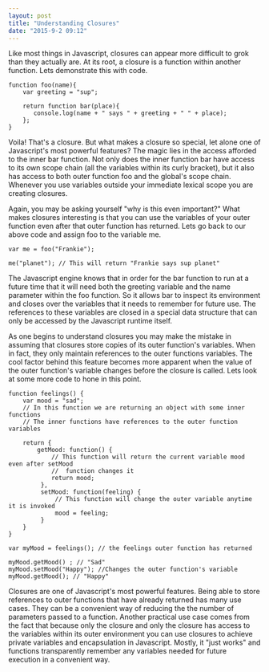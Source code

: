 ```yaml
---
layout: post
title: "Understanding Closures"
date: "2015-9-2 09:12"
---
```

Like most things in Javascript, closures can appear more difficult to grok than they actually are.  At its root, a closure is a function within another function. Lets demonstrate this with code.

```
function foo(name){
    var greeting = "sup";

    return function bar(place){
       console.log(name + " says " + greeting + " " + place);
    };
}

```

Voila! That's a closure. But what makes a closure so special, let alone one of Javascript's most powerful features? The magic lies in the access afforded to the inner bar function.  Not only does the inner function bar have access to its own scope chain (all the variables within its curly bracket), but it also has access to both outer function foo and the global's scope chain.  Whenever you use variables outside your immediate lexical scope you are creating closures.

Again, you may be asking yourself "why is this even important?" What makes closures interesting is that you can use the variables of your outer function even after that outer function has returned. Lets go back to our above code and assign foo to the variable me.

```
var me = foo("Frankie");

me("planet"); // This will return "Frankie says sup planet"

```
The Javascript engine knows that in order for the bar function to run at a future time that it will need both the greeting variable and the name parameter within the foo function.  So it allows bar to inspect its environment and closes over the variables that it needs to remember for future use.  The references to these variables are closed in a special data structure that can only be accessed by the Javascript runtime itself.

As one begins to understand closures you may make the mistake in assuming that closures store copies of its outer function's variables. When in fact, they only maintain references to the outer functions variables. The cool factor behind this feature becomes more apparent when the value of the outer function's variable changes before the closure is called. Lets look at some more code to hone in this point.

```
function feelings() {
    var mood = "sad";
    // In this function we are returning an object with some inner functions
    // The inner functions have references to the outer function variables

    return {
        getMood: function() {
            // This function will return the current variable mood even after setMood
            //  function changes it
            return mood;
         },
         setMood: function(feeling) {
             // This function will change the outer variable anytime it is invoked
             mood = feeling;
         }
    }
}

var myMood = feelings(); // the feelings outer function has returned

myMood.getMood() ; // "Sad"
myMood.setMood("Happy"); //Changes the outer function's variable
myMood.getMood(); // "Happy"

```

Closures are one of Javascript's most powerful features. Being able to store references to outer functions that have already returned has many use cases. They can be a convenient way of reducing the the number of parameters passed to a function.  Another practical use case comes from the fact that because only the closure and only the closure has access to the variables within its outer environment you can use closures to achieve private variables and encapsulation in Javascript.  Mostly, it "just works" and functions transparently remember any variables needed for future execution in a convenient way.
